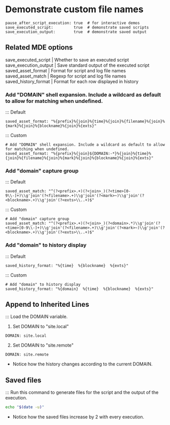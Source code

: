 # Demonstrate custom file names
```opts :(document_options) +[custom]
pause_after_script_execution: true  # for interactive demos
save_executed_script:         true  # demonstrate saved scripts
save_execution_output:        true  # demonstrate saved output
```

## Related MDE options
save_executed_script   |  Whether to save an executed script
save_execution_output  |  Save standard output of the executed script
saved_asset_format     |  Format for script and log file names
saved_asset_match      |  Regexp for script and log file names
saved_history_format   |  Format for each row displayed in history

### Add "DOMAIN" shell expansion. Include a wildcard as default to allow for matching when undefined.
::: Default
```opts
saved_asset_format: "%{prefix}%{join}%{time}%{join}%{filename}%{join}%{mark}%{join}%{blockname}%{join}%{exts}"
```
::: Custom
```opts :[custom]
# Add "DOMAIN" shell expansion. Include a wildcard as default to allow for matching when undefined.
saved_asset_format: "%{prefix}%{join}${DOMAIN:-*}%{join}%{time}%{join}%{filename}%{join}%{mark}%{join}%{blockname}%{join}%{exts}"
```
### Add "domain" capture group
::: Default
```opts
saved_asset_match: "^(?<prefix>.+)(?<join>_)(?<time>[0-9\\-]+)\\g'join'(?<filename>.+)\\g'join'(?<mark>~)\\g'join'(?<blockname>.+)\\g'join'(?<exts>\\..+)$"
```
::: Custom
```opts :[custom]
# Add "domain" capture group
saved_asset_match: "^(?<prefix>.+)(?<join>_)(?<domain>.*)\\g'join'(?<time>[0-9\\-]+)\\g'join'(?<filename>.+)\\g'join'(?<mark>~)\\g'join'(?<blockname>.+)\\g'join'(?<exts>\\..+)$"
```
### Add "domain" to history display
::: Default
```opts
saved_history_format: "%{time}  %{blockname}  %{exts}"
```
::: Custom
```opts :[custom]
# Add "domain" to history display
saved_history_format: "%{domain}  %{time}  %{blockname}  %{exts}"
```

## Append to Inherited Lines
::: Load the DOMAIN variable.
1. Set DOMAIN to "site.local"
```vars
DOMAIN: site.local
```

2. Set DOMAIN to "site.remote"
```vars
DOMAIN: site.remote
```

- Notice how the history changes according to the current DOMAIN.

## Saved files
::: Run this command to generate files for the script and the output of the execution.
```bash :test
echo "$(date -u)"
```
- Notice how the saved files increase by 2 with every execution.
